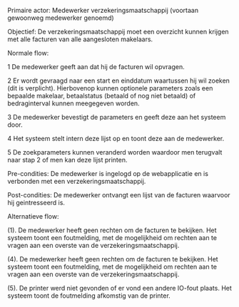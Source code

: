 Primaire actor: Medewerker verzekeringsmaatschappij (voortaan gewoonweg medewerker genoemd)

Objectief: De verzekeringsmaatschappij moet een overzicht kunnen krijgen met alle facturen van alle aangesloten makelaars.

Normale flow:

1 De medewerker geeft aan dat hij de facturen wil opvragen.

2 Er wordt gevraagd naar een start en einddatum waartussen hij wil zoeken (dit is verplicht).
  Hierbovenop kunnen optionele parameters zoals een bepaalde makelaar, betaalstatus (betaald of nog niet betaald) of bedraginterval kunnen meegegeven worden.

3 De medewerker bevestigt de parameters en geeft deze aan het systeem door.

4 Het systeem stelt intern deze lijst op en toont deze aan de medewerker.

5 De zoekparameters kunnen veranderd worden waardoor men terugvalt naar stap 2 of men kan deze lijst printen.

Pre-condities: De medewerker is ingelogd op de webapplicatie en is verbonden met een verzekeringsmaatschappij.

Post-condities: De medewerker ontvangt een lijst van de facturen waarvoor hij geintresseerd is.

Alternatieve flow:

(1). De medewerker heeft geen rechten om de facturen te bekijken.
     Het systeem toont een foutmelding, met de mogelijkheid om rechten aan te vragen aan een overste van de verzekeringsmaatschappij.

(4). De medewerker heeft geen rechten om de facturen te bekijken.
     Het systeem toont een foutmelding, met de mogelijkheid om rechten aan te vragen aan een overste van de verzekeringsmaatschappij.

(5). De printer werd niet gevonden of er vond een andere IO-fout plaats.
      Het systeem toont de foutmelding afkomstig van de printer.
